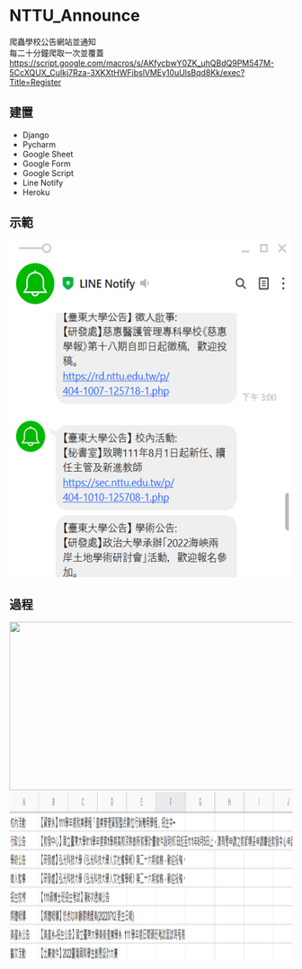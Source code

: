 # NTTU_Announce
爬蟲學校公告網站並通知
<br>每二十分鐘爬取一次並覆蓋<br>
https://script.google.com/macros/s/AKfycbwY0ZK_uhQBdQ9PM547M-5CcXQUX_CuIkj7Rza-3XKXtHWFibslVMEy10uUlsBqd8Kk/exec?Title=Register
## 建置
* Django
* Pycharm
* Google Sheet
* Google Form
* Google Script
* Line Notify
* Heroku

## 示範
<img width="500" height="600" src="https://github.com/SmallliDinosaur/NTTU_Announce/blob/main/%E7%AF%84%E4%BE%8B.png"/>

## 過程
<img width="700" height="300" src="https://github.com/SmallliDinosaur/NTTU_Announce/blob/main/image/%E9%80%A3.png"/>
<img width="700" height="300" src="https://github.com/SmallliDinosaur/NTTU_Announce/blob/main/image/sheet.png"/>

<br>


